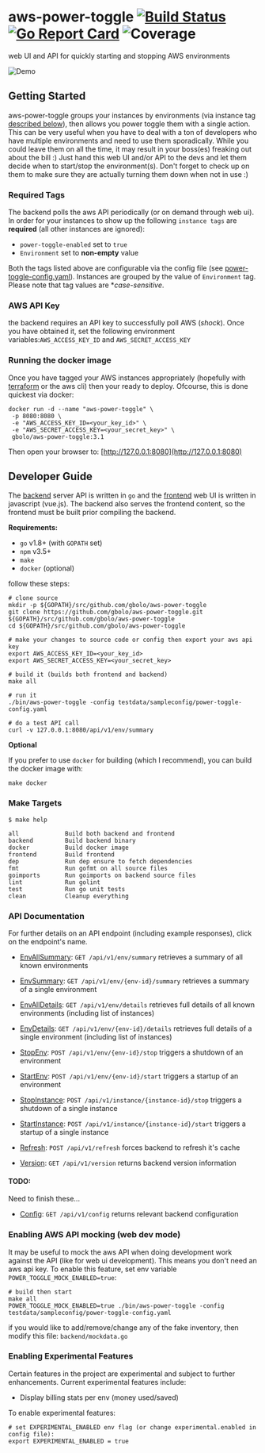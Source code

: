 aws-power-toggle [![Build Status](https://travis-ci.org/gbolo/aws-power-toggle.svg?branch=master)](https://travis-ci.org/gbolo/aws-power-toggle) [![Go Report Card](https://goreportcard.com/badge/github.com/gbolo/aws-power-toggle)](https://goreportcard.com/report/github.com/gbolo/aws-power-toggle) ![Coverage](https://gocover.io/_badge/github.com/gbolo/aws-power-toggle/backend)
================

web UI and API for quickly starting and stopping AWS environments

![Demo](https://thumbs.gfycat.com/CooperativeDifferentAsiaticlesserfreshwaterclam-size_restricted.gif)

## Getting Started
aws-power-toggle groups your instances by environments (via instance tag [described below](#Required-Tags)), then allows you power toggle
them with a single action. This can be very useful when you have to deal with a ton of developers who have multiple environments
and need to use them sporadically. While you could leave them on all the time, it may result in your boss(es) freaking out about the bill :)
Just hand this web UI and/or API to the devs and let them decide when to start/stop the environment(s).
Don't forget to check up on them to make sure they are actually turning them down when not in use :)

### Required Tags
The backend polls the aws API periodically (or on demand through web ui). In order for your instances to show up the following
`instance tags` are **required** (all other instances are ignored):

* `power-toggle-enabled` set to `true`
* `Environment` set to **non-empty** value

Both the tags listed above are configurable via the config file (see [power-toggle-config.yaml](testdata/sampleconfig/power-toggle-config.yaml)).
Instances are grouped by the value of `Environment` tag. Please note that tag values are **case-sensitive*.

### AWS API Key
the backend requires an API key to successfully poll AWS (*shock*). Once you have obtained it, set the following environment variables:`AWS_ACCESS_KEY_ID` and `AWS_SECRET_ACCESS_KEY`

### Running the docker image
Once you have tagged your AWS instances appropriately (hopefully with [terraform](https://www.terraform.io) or the aws cli) then your ready to deploy.
Ofcourse, this is done quickest via docker:
```
docker run -d --name "aws-power-toggle" \
 -p 8080:8080 \
 -e "AWS_ACCESS_KEY_ID=<your_key_id>" \
 -e "AWS_SECRET_ACCESS_KEY=<your_secret_key>" \
 gbolo/aws-power-toggle:3.1
```

Then open your browser to: [http://127.0.0.1:8080](http://127.0.0.1:8080)

## Developer Guide
The [backend](backend/) server API is written in `go` and the [frontend](frontend/) web UI is written in javascript (vue.js).
The backend also serves the frontend content, so the frontend must be built prior compiling the backend.

**Requirements:**
- `go` v1.8+ (with `GOPATH` set)
- `npm` v3.5+
- `make`
- `docker` (optional)

follow these steps:
```
# clone source
mkdir -p ${GOPATH}/src/github.com/gbolo/aws-power-toggle
git clone https://github.com/gbolo/aws-power-toggle.git ${GOPATH}/src/github.com/gbolo/aws-power-toggle
cd ${GOPATH}/src/github.com/gbolo/aws-power-toggle

# make your changes to source code or config then export your aws api key
export AWS_ACCESS_KEY_ID=<your_key_id>
export AWS_SECRET_ACCESS_KEY=<your_secret_key>

# build it (builds both frontend and backend)
make all

# run it
./bin/aws-power-toggle -config testdata/sampleconfig/power-toggle-config.yaml

# do a test API call
curl -v 127.0.0.1:8080/api/v1/env/summary
```

**Optional**

If you prefer to use `docker` for building (which I recommend), you can build the docker image with:
```
make docker
```


### Make Targets

```
$ make help

all             Build both backend and frontend
backend         Build backend binary
docker          Build docker image
frontend        Build frontend
dep             Run dep ensure to fetch dependencies
fmt             Run gofmt on all source files
goimports       Run goimports on backend source files
lint            Run golint
test            Run go unit tests
clean           Cleanup everything
```


### API Documentation
For further details on an API endpoint (including example responses), click on the endpoint's name.

* [EnvAllSummary](docs/api/env_all_summary.md): `GET /api/v1/env/summary` retrieves a summary of all known environments

* [EnvSummary](docs/api/env_summary.md): `GET /api/v1/env/{env-id}/summary` retrieves a summary of a single environment

* [EnvAllDetails](docs/api/env_all_details.md): `GET /api/v1/env/details` retrieves full details of all known environments (including list of instances)

* [EnvDetails](docs/api/env_details.md): `GET /api/v1/env/{env-id}/details` retrieves full details of a single environment (including list of instances)

* [StopEnv](docs/api/env_stop.md): `POST /api/v1/env/{env-id}/stop` triggers a shutdown of an environment

* [StartEnv](docs/api/env_start.md): `POST /api/v1/env/{env-id}/start` triggers a startup of an environment

* [StopInstance](docs/api/instance_stop.md): `POST /api/v1/instance/{instance-id}/stop` triggers a shutdown of a single instance

* [StartInstance](docs/api/instance_start.md): `POST /api/v1/instance/{instance-id}/start` triggers a startup of a single instance

* [Refresh](docs/api/refresh.md): `POST /api/v1/refresh` forces backend to refresh it's cache

* [Version](docs/api/version.md): `GET /api/v1/version` returns backend version information


#### TODO:
Need to finish these...

* [Config](docs/api/config.md): `GET /api/v1/config` returns relevant backend configuration

### Enabling AWS API mocking (web dev mode)
It may be useful to mock the aws API when doing development work against the API (like for web ui development).
This means you don't need an aws api key. To enable this feature, set env variable `POWER_TOGGLE_MOCK_ENABLED=true`:

```
# build then start
make all
POWER_TOGGLE_MOCK_ENABLED=true ./bin/aws-power-toggle -config testdata/sampleconfig/power-toggle-config.yaml
```

if you would like to add/remove/change any of the fake inventory, then modify this file:
`backend/mockdata.go`

### Enabling Experimental Features
Certain features in the project are experimental and subject to further enhancements.
Current experimental features include:

* Display billing stats per env (money used/saved)

To enable experimental features:
```
# set EXPERIMENTAL_ENABLED env flag (or change experimental.enabled in config file):
export EXPERIMENTAL_ENABLED = true
```
